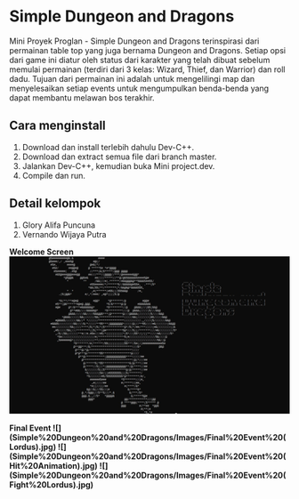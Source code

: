 # Simple Dungeon and Dragons
 
Mini Proyek Proglan - Simple Dungeon and Dragons terinspirasi dari permainan table top yang juga bernama Dungeon and Dragons. Setiap opsi dari game ini diatur oleh status dari karakter yang telah dibuat sebelum memulai permainan (terdiri dari 3 kelas: Wizard, Thief, dan Warrior) dan roll dadu. Tujuan dari permainan ini adalah untuk mengelilingi map dan menyelesaikan setiap events untuk mengumpulkan benda-benda yang dapat membantu melawan bos terakhir.

## Cara menginstall

1. Download dan install terlebih dahulu Dev-C++.
2. Download dan extract semua file dari branch master.
3. Jalankan Dev-C++, kemudian buka Mini project.dev.
4. Compile dan run.

## Detail kelompok

1. Glory Alifa Puncuna
2. Vernando Wijaya Putra


<b>Welcome Screen<b>
![](Simple%20Dungeon%20and%20Dragons/Images/Welcome%20Screen.jpg)

 

 <th>
  <tr><b>Final Event<b></tr>
   <tr>![](Simple%20Dungeon%20and%20Dragons/Images/Final%20Event%20(Lordus).jpg)</tr>
</th>
  <th>
  <tr></tr>
   <tr>![](Simple%20Dungeon%20and%20Dragons/Images/Final%20Event%20(Hit%20Animation).jpg)</tr>
</th>
   <th>
  <tr></tr>
   <tr>![](Simple%20Dungeon%20and%20Dragons/Images/Final%20Event%20(Fight%20Lordus).jpg)</tr>
</th>

